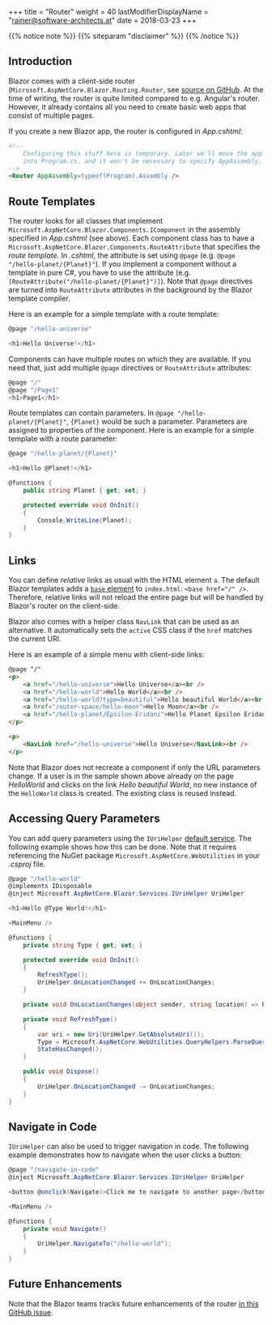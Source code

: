 +++
title = "Router"
weight = 40
lastModifierDisplayName = "rainer@software-architects.at"
date = 2018-03-23
+++

{{% notice note %}}
{{% siteparam "disclaimer" %}}
{{% /notice %}}

## Introduction

Blazor comes with a client-side router (`Microsoft.AspNetCore.Blazor.Routing.Router`, see [source on GitHub](https://github.com/aspnet/Blazor/blob/release/0.1.0/src/Microsoft.AspNetCore.Blazor/Routing/Router.cs). At the time of writing, the router is quite limited compared to e.g. Angular's router. However, it already contains all you need to create basic web apps that consist of multiple pages.

If you create a new Blazor app, the router is configured in *App.cshtml*:

```html
<!--
    Configuring this stuff here is temporary. Later we'll move the app config
    into Program.cs, and it won't be necessary to specify AppAssembly.
-->
<Router AppAssembly=typeof(Program).Assembly />
```

## Route Templates

The router looks for all classes that implement `Microsoft.AspNetCore.Blazor.Components.IComponent` in the assembly specified in *App.cshtml* (see above). Each component class has to have a `Microsoft.AspNetCore.Blazor.Components.RouteAttribute` that specifies the *route template*. In *.cshtml*, the attribute is set using `@page` (e.g. `@page "/hello-planet/{Planet}"`). If you implement a component without a template in pure C#, you have to use the attribute (e.g. `[RouteAttribute("/hello-planet/{Planet}")]`). Note that `@page` directives are turned into `RouteAttribute` attributes in the background by the Blazor template compiler.

Here is an example for a simple template with a route template:

```cs
@page "/hello-universe"

<h1>Hello Universe!</h1>
```

Components can have multiple routes on which they are available. If you need that, just add multiple `@page` directives or `RouteAttribute` attributes:

```cs
@page "/"
@page "/Page1"
<h1>Page1</h1>
```

Route templates can contain parameters. In `@page "/hello-planet/{Planet}"`, `{Planet}` would be such a parameter. Parameters are assigned to properties of the component. Here is an example for a simple template with a route parameter:

```cs
@page "/hello-planet/{Planet}"

<h1>Hello @Planet!</h1>

@functions {
    public string Planet { get; set; }

    protected override void OnInit()
    {
        Console.WriteLine(Planet);
    }
}
```

## Links

You can define *relative* links as usual with the HTML element `a`. The default Blazor templates adds a [`base` element](https://developer.mozilla.org/en-US/docs/Web/HTML/Element/base) to `index.html`: `<base href="/" />`. Therefore, relative links will not reload the entire page but will be handled by Blazor's router on the client-side.

Blazor also comes with a helper class `NavLink` that can be used as an alternative. It automatically sets the `active` CSS class if the `href` matches the current URI.

Here is an example of a simple menu with client-side links:

```html
@page "/"
<p>
    <a href="/hello-universe">Hello Universe</a><br />
    <a href="/hello-world">Hello World</a><br />
    <a href="/hello-world?type=beautiful">Hello beautiful World</a><br />
    <a href="/outer-space/hello-moon">Hello Moon</a><br />
    <a href="/hello-planet/Epsilon-Eridani">Hello Planet Epsilon Eridani</a>
</p>

<p>
    <NavLink href="/hello-universe">Hello Universe</NavLink><br />
</p>
```

Note that Blazor does not recreate a component if only the URL parameters change. If a user is in the sample shown above already on the page *HelloWorld* and clicks on the link *Hello beautiful World*, no new instance of the `HelloWorld` class is created. The existing class is reused instead.

## Accessing Query Parameters

You can add query parameters using the `IUriHelper` [default service](https://learn-blazor.com/architecture/dependency-injection/#default-services). The following example shows how this can be done. Note that it requires referencing the NuGet package `Microsoft.AspNetCore.WebUtilities` in your *.csproj* file.

```cs
@page "/hello-world"
@implements IDisposable
@inject Microsoft.AspNetCore.Blazor.Services.IUriHelper UriHelper

<h1>Hello @Type World!</h1>

<MainMenu />

@functions {
    private string Type { get; set; }

    protected override void OnInit()
    {
        RefreshType();
        UriHelper.OnLocationChanged += OnLocationChanges;
    }

    private void OnLocationChanges(object sender, string location) => RefreshType();

    private void RefreshType()
    {
        var uri = new Uri(UriHelper.GetAbsoluteUri());
        Type = Microsoft.AspNetCore.WebUtilities.QueryHelpers.ParseQuery(uri.Query).TryGetValue("type", out var type) ? type.First() : "";
        StateHasChanged();
    }

    public void Dispose()
    {
        UriHelper.OnLocationChanged -= OnLocationChanges;
    }
}
```

## Navigate in Code

`IUriHelper` can also be used to trigger navigation in code. The following example demonstrates how to navigate when the user clicks a button:

```cs
@page "/navigate-in-code"
@inject Microsoft.AspNetCore.Blazor.Services.IUriHelper UriHelper

<button @onclick(Navigate)>Click me to navigate to another page</button>

<MainMenu />

@functions {
    private void Navigate()
    {
        UriHelper.NavigateTo("/hello-world");
    }
}
```

## Future Enhancements

Note that the Blazor teams tracks future enhancements of the router [in this GitHub issue](https://github.com/aspnet/Blazor/issues/293).
